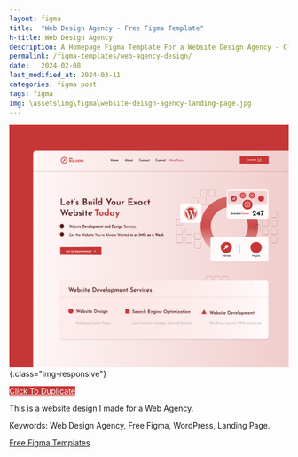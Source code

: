 ```yaml
---
layout: figma
title:  "Web Design Agency - Free Figma Template"
h-title: Web Design Agency
description: A Homepage Figma Template For a Website Design Agency - Click Here To Duplicate Now - WordPress Services
permalink: /figma-templates/web-agency-design/
date:   2024-02-08
last_modified_at: 2024-03-11
categories: figma post
tags: figma
img: \assets\img\figma\website-deisgn-agency-landing-page.jpg
---
```


![Website Design Agency Website Design - Figma Template](\assets\img\figma\website-deisgn-agency-landing-page.jpg){:class="img-responsive"}

<a style="color:#fff;background:#C73636;"
class="button" href="https://www.figma.com/community/file/1296574604709171974/site-builder-landing-page" target="_blank">Click To Duplicate</a>

This is a website design I made for a Web Agency.

Keywords: Web Design Agency, Free Figma, WordPress, Landing Page.

<a href="/figma-templates/" target="_blank">Free Figma Templates</a>